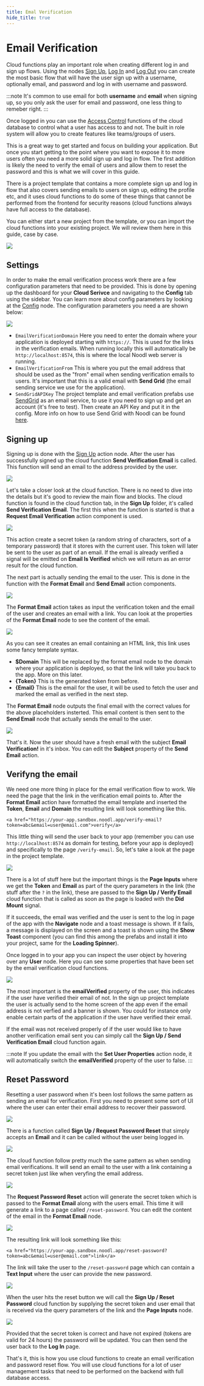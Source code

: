 ```yaml
---
title: Emal Verification
hide_title: true
---
```


# Email Verification

Cloud functions play an important role when creating different log in and sign up flows. Using the nodes [Sign Up](/nodes/data/user/sign-up), [Log In](/nodes/data/user/log-in) and [Log Out](/nodes/data/user/log-out) you can create the most basic flow that will have the user sign up with a username, optionally email, and password and log in with username and password.

:::note
It's common to use email for both **username** and **email** when signing up, so you only ask the user for email and password, one less thing to remeber right.
:::

Once logged in you can use the [Access Control](/docs/guides/cloud-data/access-control) functions of the cloud database to control what a user has access to and not. The built in role system will allow you to create features like teams/groups of users.

This is a great way to get started and focus on building your application. But once you start getting to the point where you want to expose it to more users often you need a more solid sign up and log in flow. The first addition is likely the need to verify the email of users and allow them to reset the password and this is what we will cover in this guide.

There is a project template that contains a more complete sign up and log in flow that also covers sending emails to users on sign up, editing the profile etc, and it uses cloud functions to do some of these things that cannot be performed from the frontend for security reasons (cloud functions always have full access to the database).

You can either start a new project from the template, or you can import the cloud functions into your existing project. We will review them here in this guide, case by case.

<div className="ndl-image-with-background l">

![](/docs/guides/cloud-logic/email-verification/signup-template.png)

</div>

## Settings

In order to make the email verification process work there are a few configuration parameters that need to be provided. This is done by opening up the dashboard for your **Cloud Serivce** and navigating to the **Config** tab using the sidebar. You can learn more about config parameters by looking at the [Config](/nodes/data/cloud-data/config) node. The configuration parameters you need a are shown below:

<div className="ndl-image-with-background xl">

![](/docs/guides/cloud-logic/email-verification/settings.png)

</div>

- `EmailVerificationDomain` Here you need to enter the domain where your application is deployed starting with `https://`. This is used for the links in the verification emails. When running locally this will automatically be `http://localhost:8574`, this is where the local Noodl web server is running.
- `EmailVerificationFrom` This is where you put the email address that should be used as the "from" email when sending verification emails to users. It's important that this is a valid email with **Send Grid** (the email sending service we use for the application).
- `SendGridAPIKey` The project template and email verification prefabs use [SendGrid](https://sendgrid.com/) as an email service, to use it you need to sign up and get an account (it's free to test). Then create an API Key and put it in the config. More info on how to use Send Grid with Noodl can be found [here](/library/prefabs/sendgrid).

## Signing up

Signing up is done with the [Sign Up](/nodes/data/user/sign-up) action node. After the user has successfully signed up the cloud function **Send Verification Email** is called. This function will send an email to the address provided by the user.

<div className="ndl-image-with-background xl">

![](/docs/guides/cloud-logic/email-verification/sign-up-1.png)

</div>

Let's take a closer look at the cloud function. There is no need to dive into the details but it's good to review the main flow and blocks. The cloud function is found in the cloud function tab, in the **Sign Up** folder, it's called **Send Verification Email**. The first this when the function is started is that a **Request Email Verification** action component is used.

<div className="ndl-image-with-background xl">

![](/docs/guides/cloud-logic/email-verification/sign-up-2.png)

</div>

This action create a secret token (a random string of characters, sort of a temporary password) that it stores with the current user. This token will later be sent to the user as part of an email. If the email is already verified a signal will be emitted on **Email Is Verified** which we will return as an error result for the cloud function.

The next part is actually sending the email to the user. This is done in the function with the **Format Email** and **Send Email** action components.

<div className="ndl-image-with-background xl">

![](/docs/guides/cloud-logic/email-verification/sign-up-3.png)

</div>

The **Format Email** action takes as input the verification token and the email of the user and creates an email with a link. You can look at the properties of the **Format Email** node to see the content of the email.

<div className="ndl-image-with-background l">

![](/docs/guides/cloud-logic/email-verification/sign-up-4.png)

</div>

As you can see it creates an email containing an HTML link, this link uses some fancy template syntax.

- **$Domain** This will be replaced by the format email node to the domain where your application is deployed, so that the link will take you back to the app. More on this later.
- **{Token}** This is the generated token from before.
- **{Email}** This is the email for the user, it will be used to fetch the user and marked the email as verified in the next step.

The **Format Email** node outputs the final email with the correct values for the above placeholders insterted. This email content is then sent to the **Send Email** node that actually sends the email to the user. 

<div className="ndl-image-with-background l">

![](/docs/guides/cloud-logic/email-verification/sign-up-5.png)

</div>

That's it. Now the user should have a fresh email with the subject **Email Verification!** in it's inbox. You can edit the **Subject** property of the **Send Email** action.

## Verifyng the email

We need one more thing in place for the email verification flow to work. We need the page that the link in the verification email points to. After the **Format Email** action have formatted the email template and inserted the **Token**, **Email** and **Domain** the resulting link will look something like this.

`<a href="https://your-app.sandbox.noodl.app/verify-email?token=abc&email=user@email.com">verify</a>`

This little thing will send the user back to your app (remember you can use `http://localhost:8574` as domain for testing, before your app is deployed) and specifically to the page `/verify-email`. So, let's take a look at the page in the project template.

<div className="ndl-image-with-background xl">

![](/docs/guides/cloud-logic/email-verification/verify-email-1.png)

</div>

There is a lot of stuff here but the important things is the **Page Inputs** where we get the **Token** and **Email** as part of the query parameters in the link (the stuff after the `?` in the link), these are passed to the **Sign Up / Verify Email** cloud function that is called as soon as the page is loaded with the **Did Mount** signal.

If it succeeds, the email was verified and the user is sent to the log in page of the app with the **Navigate** node and a toast message is shown. If it fails, a message is displayed on the screen and a toast is shown using the **Show Toast** component (you can find this among the prefabs and install it into your project, same for the **Loading Spinner**).

Once logged in to your app you can inspect the user object by hovering over any **User** node. Here you can see some properties that have been set by the email verification cloud functions.

<div className="ndl-image-with-background l">

![](/docs/guides/cloud-logic/email-verification/verify-email-2.png)

</div>

The most important is the **emailVerified** property of the user, this indicates if the user have verified their email of not. In the sign up project template the user is actually send to the home screen of the app even if the email address is not verfied and a banner is shown. You could for instance only enable certain parts of the application if the user have verified their email.

If the email was not received properly of if the user would like to have another verification email sent you can simply call the **Sign Up / Send Verification Email** cloud function again.

:::note
If you update the email with the **Set User Properties** action node, it will automatically switch the **emailVerified** property of the user to false.
:::

## Reset Password

Resetting a user password when it's been lost follows the same pattern as sending an email for verification. First you need to present some sort of UI where the user can enter their email address to recover their password.

<div className="ndl-image-with-background l">

![](/docs/guides/cloud-logic/email-verification/reset-password-1.png)

</div>

There is a function called **Sign Up / Request Password Reset** that simply accepts an **Email** and it can be called without the user being logged in. 

<div className="ndl-image-with-background xl">

![](/docs/guides/cloud-logic/email-verification/reset-password-2.png)

</div>


The cloud function follow pretty much the same pattern as when sending email verifications. It will send an email to the user with a link containing a secret token just like when veryfing the email address.

<div className="ndl-image-with-background xl">

![](/docs/guides/cloud-logic/email-verification/reset-password-3.png)

</div>

The **Request Password Reset** action will generate the secret token which is passed to the **Format Email** along with the users email. This time it will generate a link to a page called `/reset-password`. You can edit the content of the email in the **Format Email** node.

<div className="ndl-image-with-background xl">

![](/docs/guides/cloud-logic/email-verification/reset-password-4.png)

</div>

The resulting link will look something like this:

`<a href="https://your-app.sandbox.noodl.app/reset-password?token=abc&email=user@email.com">link</a>`

The link will take the user to the `/reset-password` page which can contain a **Text Input** where the user can provide the new password.

<div className="ndl-image-with-background xl">

![](/docs/guides/cloud-logic/email-verification/reset-password-6.png)

</div>

When the user hits the reset button we will call the **Sign Up / Reset Password** cloud function by supplying the secret token and user email that is received via the query parameters of the link and the **Page Inputs** node.

<div className="ndl-image-with-background xl">

![](/docs/guides/cloud-logic/email-verification/reset-password-5.png)

</div>

Provided that the secret token is correct and have not expired (tokens are valid for 24 hours) the password will be updated. You can then send the user back to the **Log In** page.

That's it, this is how you use cloud functions to create an email verification and password reset flow. You will use cloud functions for a lot of user management tasks that need to be performed on the backend with full database access.














